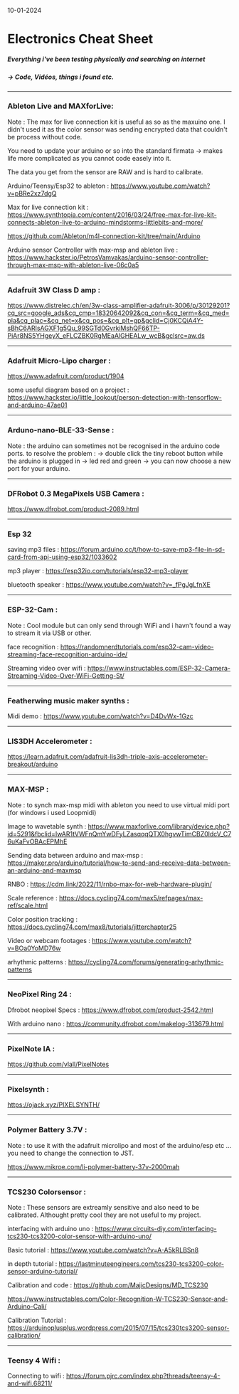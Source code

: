 10-01-2024
# Electronics Cheat Sheet

##### Everything i've been testing physically and searching on internet 

##### -> Code, Vidéos, things i found etc.
---

### Ableton Live and MAXforLive:

Note : The max for live connection kit is useful as so as the maxuino one. I didn't used it as the color sensor was sending encrypted data that couldn't be process without code.

You need to update your arduino or so into the standard firmata -> makes life more complicated as you cannot code easely into it.

The data you get from the sensor are RAW and is hard to calibrate.

Arduino/Teensy/Esp32 to ableton : https://www.youtube.com/watch?v=pBRe2xz7dgQ

Max for live connection kit : https://www.synthtopia.com/content/2016/03/24/free-max-for-live-kit-connects-ableton-live-to-arduino-mindstorms-littlebits-and-more/

https://github.com/Ableton/m4l-connection-kit/tree/main/Arduino

Arduino sensor Controller with max-msp and ableton live : https://www.hackster.io/PetrosVamvakas/arduino-sensor-controller-through-max-msp-with-ableton-live-06c0a5


---

### Adafruit 3W Class D amp : 

https://www.distrelec.ch/en/3w-class-amplifier-adafruit-3006/p/30129201?cq_src=google_ads&cq_cmp=18320642092&cq_con=&cq_term=&cq_med=pla&cq_plac=&cq_net=x&cq_pos=&cq_plt=gp&gclid=Cj0KCQiA4Y-sBhC6ARIsAGXF1g5Qu_99SGTd0GvrkiMshQF66TP-PiAr8NS5YHgeyX_eFLCZBK0RgMEaAlGHEALw_wcB&gclsrc=aw.ds

---

### Adafruit Micro-Lipo charger : 

https://www.adafruit.com/product/1904

some useful diagram based on a project : https://www.hackster.io/little_lookout/person-detection-with-tensorflow-and-arduino-47ae01

---
### Arduno-nano-BLE-33-Sense :

Note : the arduino can sometimes not be recognised in the arduino code ports. to resolve the problem : -> double click the tiny reboot button while the arduino is plugged in -> led red and green -> you can now choose a new port for your arduino.

---

### DFRobot 0.3 MegaPixels USB Camera :

https://www.dfrobot.com/product-2089.html

---
### Esp 32

saving mp3 files : https://forum.arduino.cc/t/how-to-save-mp3-file-in-sd-card-from-api-using-esp32/1033602

mp3 player : https://esp32io.com/tutorials/esp32-mp3-player

bluetooth speaker : https://www.youtube.com/watch?v=_fPgJgLfnXE


---

### ESP-32-Cam :

Note : Cool module but can only send through WiFi and i havn't found a way to stream it via USB or other.

face recognition : https://randomnerdtutorials.com/esp32-cam-video-streaming-face-recognition-arduino-ide/

Streaming video over wifi : https://www.instructables.com/ESP-32-Camera-Streaming-Video-Over-WiFi-Getting-St/


---

### Featherwing music maker synths :

Midi demo : https://www.youtube.com/watch?v=D4DvWx-1Gzc

---

### LIS3DH Accelerometer :

https://learn.adafruit.com/adafruit-lis3dh-triple-axis-accelerometer-breakout/arduino

---

### MAX-MSP :

Note : to synch max-msp midi with ableton you need to use virtual midi port (for windows i used Loopmidi)

Image to wavetable synth : https://www.maxforlive.com/library/device.php?id=5291&fbclid=IwAR1tVWFnQmYwDFyLZasqqqQTX0hgvwTimCBZ0ldcV_C76uKaFvOBAcEPMhE

Sending data between arduino and max-msp : https://maker.pro/arduino/tutorial/how-to-send-and-receive-data-between-an-arduino-and-maxmsp 

RNBO : https://cdm.link/2022/11/rnbo-max-for-web-hardware-plugin/

Scale reference : https://docs.cycling74.com/max5/refpages/max-ref/scale.html

Color position tracking : https://docs.cycling74.com/max8/tutorials/jitterchapter25

Video or webcam footages : https://www.youtube.com/watch?v=BOa0YoMD76w

arhythmic patterns : https://cycling74.com/forums/generating-arhythmic-patterns

---

### NeoPixel Ring 24 :

Dfrobot neopixel Specs : https://www.dfrobot.com/product-2542.html

With arduino nano : https://community.dfrobot.com/makelog-313679.html


---

### PixelNote IA :

https://github.com/vlall/PixelNotes

---

### Pixelsynth :

https://ojack.xyz/PIXELSYNTH/

---

### Polymer Battery 3.7V : 

Note : to use it with the adafruit microlipo and most of the arduino/esp etc ... you need to change the connection to JST.

https://www.mikroe.com/li-polymer-battery-37v-2000mah

---

### TCS230 Colorsensor : 

Note : These sensors are extreamly sensitive and also need to be calibrated. Althought pretty cool they are not useful to my project. 

interfacing with arduino uno : https://www.circuits-diy.com/interfacing-tcs230-tcs3200-color-sensor-with-arduino-uno/

Basic tutorial : https://www.youtube.com/watch?v=A-A5kRLBSn8

in depth tutorial : https://lastminuteengineers.com/tcs230-tcs3200-color-sensor-arduino-tutorial/

Calibration and code : https://github.com/MajicDesigns/MD_TCS230

https://www.instructables.com/Color-Recognition-W-TCS230-Sensor-and-Arduino-Cali/

Calibration Tutorial : https://arduinoplusplus.wordpress.com/2015/07/15/tcs230tcs3200-sensor-calibration/


---

### Teensy 4 Wifi :

Connecting to wifi :
https://forum.pjrc.com/index.php?threads/teensy-4-and-wifi.68211/

